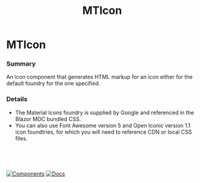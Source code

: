 ﻿---
uid: C.MTIcon
title: MTIcon
---
# MTIcon

### Summary

An icon component that generates HTML markup for an icon either for the default foundry for the one specified.

### Details

- The Material Icons foundry is supplied by Google and referenced in the Blazor MDC bundled CSS.
- You can also use Font Awesome version 5 and Open Iconic version 1.1 icon foundtries, for which you will need to reference CDN or local CSS files.

&nbsp;

&nbsp;

[![Components](https://img.shields.io/static/v1?label=Components&message=Plus&color=red)](xref:A.PlusComponents)
[![Docs](https://img.shields.io/static/v1?label=API%20Documentation&message=MTIcon&color=brightgreen)](xref:BlazorMdc.MTIcon)